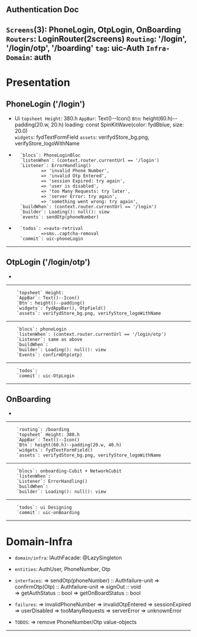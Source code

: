 ## Authentication Doc
>>>>>>>>>>>>>>>>>>>>>>>>>>

 `Screens`(3): PhoneLogin, OtpLogin, OnBoarding
 `Routers`: LoginRouter(2screens)
 `Routing`: '/login', '/login/otp', '/boarding'
 `tag`: uic-Auth
 `Infra-Domain`: auth
----------------------------------------------------------

# Presentation
>>>>>>>>>>>>>>>>>>>>>>>>>>>

## PhoneLogin ('/login')
>>>>>>>>>>>>>>>>>>>>>>>>>>
*  Ui
        `topsheet Height`: 380.h
        `AppBar`: Text()--Icon()
        `Btn`: height(60.h)--padding(20.w, 20.h)
             loading: const SpinKitWave(color: fydBblue, size: 20.0)         
        `widgets`: fydTextFormField
        `assets`: verifydStore_bg.png, verifyStore_logoWithName
>>>>>>>>>>>>>>>>>>>>>>>>>>
*
        `blocs`: PhoneLoginBloc
        `listenWhen`: (context.router.currentUrl == '/login') 
        `Listener`: ErrorHandling()
                => 'invalid Phone Number',
                => 'invalid Otp Entered',
                => 'session Expired: try again',
                => 'user is disabled',
                => 'too Many Requests: try later',
                => 'server Error: try again',
                => 'something went wrong: try again',
        `buildWhen`: (context.router.currentUrl == '/login')
        `builder`: Loading(): null(): view
        `events`: sendOtp(phoneNumber)
>>>>>>>>>>>>>>>>>>>>>>>>>>
*
        `todos`: =>auto-retrival 
                =>sms..captcha-removal
        `commit`: uic-phoneLogin
----------------------------------------------------------



## OtpLogin ('/login/otp') 
*
-----------------------------------------------------------------------------
        `topsheet` Height:
        `AppBar`: Text()--Icon()
        `Btn`: height()--padding()
        `widgets`: fydAppBar(), OtpField()
        `assets`: verifydStore_bg.png, verifyStore_logoWithName
-----------------------------------------------------------------------------
        `blocs`: phoneLogin
        `listenWhen`: (context.router.currentUrl == '/login/otp') 
        `Listener`: same as above
        `buildWhen`: 
        `builder`: Loading(): null(): view
        `Events`: confirmOtp(otp)
-----------------------------------------------------------------------------
        `todos`:
        `commit`: uic-OtpLogin
-----------------------------------------------------------------------------


 ## OnBoarding
*
-----------------------------------------------------------------------------
        `routing`: /boarding
        `topsheet` Height: 380.h
        `AppBar`: Text()--Icon()
        `Btn`: height(60.h)--padding(20.w, 40.h)
        `widgets`: fydTextFormField()
        `assets`: verifydStore_bg.png, verifyStore_logoWithName
-----------------------------------------------------------------------------
        `blocs`: onboarding-Cubit + NetworkCubit
        `listenWhen`:
        `Listener`: ErrorHandling()
        `buildWhen`:
        `builder`: Loading(): null(): view
-----------------------------------------------------------------------------
        `todos`: ui Designing
        `commit`: uic-onBoarding
-----------------------------------------------------------------------------




# Domain-Infra
>>>>>>>>>>>>>>>>>>>>>>>>>>>
 * `domain/infra`: IAuthFacade: @LazySingleton
 * `entities`: AuthUser, PhoneNumber, Otp
 * `interfaces`: 
        => sendOtp(phoneNumber) :: Authfailure-unit
        => confirmOtp(Otp) :: Authfailure-unit
        => signOut :: void  
        => getAuthStatus :: bool
        => getOnBoardStatus :: bool
 * `failures`:
        => invalidPhoneNumber 
        => invalidOtpEntered
        => sessionExpired
        => userDisabled
        => tooManyRequests
        => serverError
        => unknownError

 * `TODOS`: 
        => remove PhoneNumber/Otp value-objects
----------------------------------------------------------

